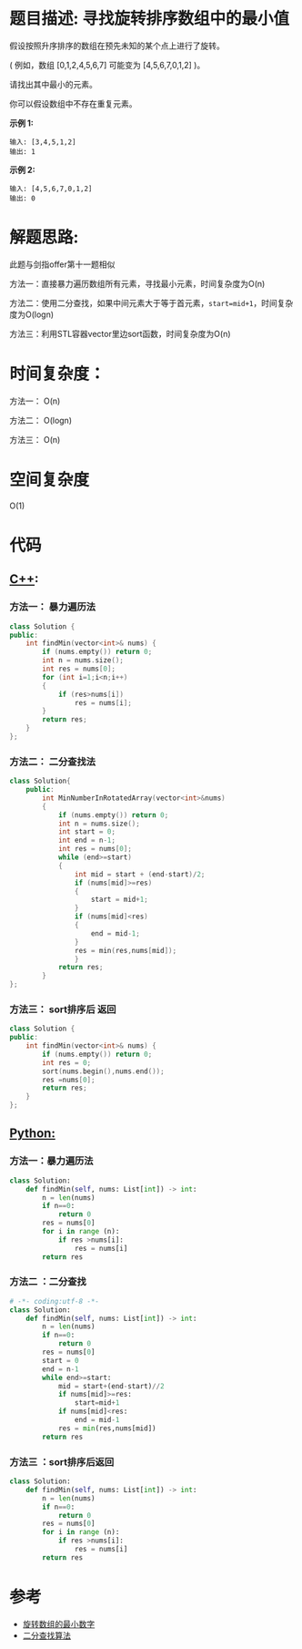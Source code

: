 # 题目描述:  寻找旋转排序数组中的最小值

假设按照升序排序的数组在预先未知的某个点上进行了旋转。

( 例如，数组 [0,1,2,4,5,6,7] 可能变为 [4,5,6,7,0,1,2] )。

请找出其中最小的元素。

你可以假设数组中不存在重复元素。

**示例 1:**
```
输入: [3,4,5,1,2]
输出: 1
```

**示例 2:**
```
输入: [4,5,6,7,0,1,2]
输出: 0
```

  
# 解题思路:
此题与剑指offer第十一题相似

方法一：直接暴力遍历数组所有元素，寻找最小元素，时间复杂度为O(n)

方法二：使用二分查找，如果中间元素大于等于首元素，``start=mid+1``，时间复杂度为O(logn)

方法三：利用STL容器vector里边sort函数，时间复杂度为O(n)
 
# 时间复杂度：
  方法一： O(n)
  
  方法二： O(logn)
  
  方法三： O(n) 
# 空间复杂度
  O(1)
  
# 代码

## [C++](./Find-Minimum-In-Rotated-Sorted-Array.cpp):

###  方法一： 暴力遍历法
```c++
class Solution {
public:
    int findMin(vector<int>& nums) {
        if (nums.empty()) return 0;
        int n = nums.size();     
        int res = nums[0];
        for (int i=1;i<n;i++)
        {
            if (res>nums[i])
                res = nums[i];
        }
        return res;
    }
};
```

###  方法二： 二分查找法
```c++
class Solution{
    public:
        int MinNumberInRotatedArray(vector<int>&nums)
        {
            if (nums.empty()) return 0;
            int n = nums.size();     
            int start = 0;
            int end = n-1;
            int res = nums[0];
            while (end>=start)
            {
                int mid = start + (end-start)/2;
                if (nums[mid]>=res)
                {
                    start = mid+1;
                }
                if (nums[mid]<res)
                {
                    end = mid-1;
                }
                res = min(res,nums[mid]);
                }
            return res;          
        }
};
```
###  方法三： sort排序后 返回
```c++
class Solution {
public:
    int findMin(vector<int>& nums) {
        if (nums.empty()) return 0;
        int res = 0;
        sort(nums.begin(),nums.end());
        res =nums[0];
        return res;
    }
};
```

## [Python:](https://github.com/bryceustc/LeetCode_Note/blob/master/python/Find-Minimum-In-Rotated-Sorted-Array/Find-Minimum-In-Rotated-Sorted-Array.py)
###  方法一：暴力遍历法
```python
class Solution:
    def findMin(self, nums: List[int]) -> int:
        n = len(nums)
        if n==0:
            return 0
        res = nums[0]
        for i in range (n):
            if res >nums[i]:
                res = nums[i]
        return res
```
### 方法二 ：二分查找
```python
# -*- coding:utf-8 -*-
class Solution:
    def findMin(self, nums: List[int]) -> int:
        n = len(nums)
        if n==0:
            return 0
        res = nums[0]
        start = 0
        end = n-1
        while end>=start:
            mid = start+(end-start)//2
            if nums[mid]>=res:
                start=mid+1
            if nums[mid]<res:
                end = mid-1
            res = min(res,nums[mid])
        return res
```

### 方法三 ：sort排序后返回
```python
class Solution:
    def findMin(self, nums: List[int]) -> int:
        n = len(nums)
        if n==0:
            return 0
        res = nums[0]
        for i in range (n):
            if res >nums[i]:
                res = nums[i]
        return res
```

# 参考

  -  [旋转数组的最小数字](https://github.com/bryceustc/CodingInterviews/blob/master/MinNumberInRotatedArray/README.md)
  -  [二分查找算法](https://github.com/bryceustc/LeetCode_Note/blob/master/cpp/Find-First-And-Last-Position-Of-Element-In-Sorted-Array/BinarySearch.md)


